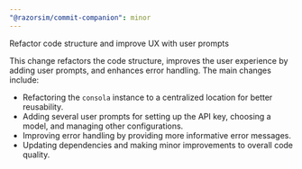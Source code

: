 ```yaml
---
"@razorsim/commit-companion": minor
---
```


Refactor code structure and improve UX with user prompts

This change refactors the code structure, improves the user experience by adding user prompts, and enhances error handling. The main changes include:

- Refactoring the `consola` instance to a centralized location for better reusability.
- Adding several user prompts for setting up the API key, choosing a model, and managing other configurations.
- Improving error handling by providing more informative error messages.
- Updating dependencies and making minor improvements to overall code quality.
